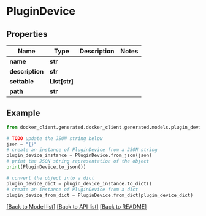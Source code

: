 # PluginDevice


## Properties

Name | Type | Description | Notes
------------ | ------------- | ------------- | -------------
**name** | **str** |  | 
**description** | **str** |  | 
**settable** | **List[str]** |  | 
**path** | **str** |  | 

## Example

```python
from docker_client.generated.docker_client.generated.models.plugin_device import PluginDevice

# TODO update the JSON string below
json = "{}"
# create an instance of PluginDevice from a JSON string
plugin_device_instance = PluginDevice.from_json(json)
# print the JSON string representation of the object
print(PluginDevice.to_json())

# convert the object into a dict
plugin_device_dict = plugin_device_instance.to_dict()
# create an instance of PluginDevice from a dict
plugin_device_from_dict = PluginDevice.from_dict(plugin_device_dict)
```
[[Back to Model list]](../README.md#documentation-for-models) [[Back to API list]](../README.md#documentation-for-api-endpoints) [[Back to README]](../README.md)


